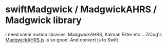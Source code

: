 # swiftMadgwick / MadgwickAHRS / Madgwick library
I need some motion libraries. MadgwickAHRS, Kalman Filter etc... 
ZiCog's [MadgwickAHRS.js](https://github.com/ZiCog/madgwick.js) is so good.
And convert js to Swift.

